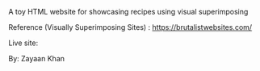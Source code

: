 A toy HTML website for showcasing recipes using 
visual superimposing

Reference (Visually Superimposing Sites) : https://brutalistwebsites.com/

Live site: 

By:
Zayaan Khan
